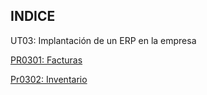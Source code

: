 ## INDICE

UT03: Implantación de un ERP en la empresa

[PR0301: Facturas](PR0301/Facturas.md)

[Pr0302: Inventario](Pr0302/Inventario.md) 
